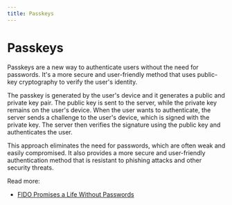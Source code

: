 ```yaml
---
title: Passkeys
---
```


# Passkeys

Passkeys are a new way to authenticate users without the need for passwords. It's a more secure and user-friendly method
that uses public-key cryptography to verify the user's identity.

The passkey is generated by the user's device and it generates a public and private key pair. The public key is sent to
the server, while the private key remains on the user's device. When the user wants to authenticate, the server sends a
challenge to the user's device, which is signed with the private key. The server then verifies the signature using the
public key and authenticates the user.

This approach eliminates the need for passwords, which are often weak and easily compromised. It also provides a more
secure and user-friendly authentication method that is resistant to phishing attacks and other security threats.

Read more:

- [FIDO Promises a Life Without Passwords](https://www.youtube.com/watch?v=lRFeuSH9t44)
